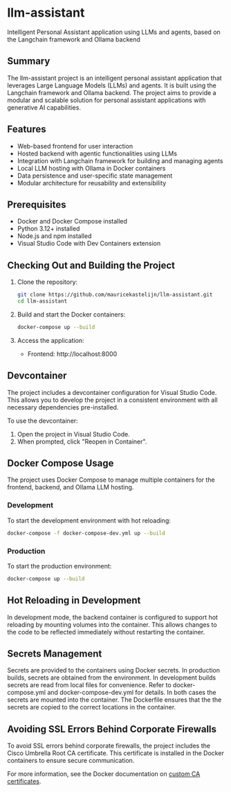 # llm-assistant
Intelligent Personal Assistant application using LLMs and agents, based on the Langchain framework and Ollama backend

## Summary
The llm-assistant project is an intelligent personal assistant application that leverages Large Language Models (LLMs) and agents. It is built using the Langchain framework and Ollama backend. The project aims to provide a modular and scalable solution for personal assistant applications with generative AI capabilities.

## Features
- Web-based frontend for user interaction
- Hosted backend with agentic functionalities using LLMs
- Integration with Langchain framework for building and managing agents
- Local LLM hosting with Ollama in Docker containers
- Data persistence and user-specific state management
- Modular architecture for reusability and extensibility

## Prerequisites
- Docker and Docker Compose installed
- Python 3.12+ installed
- Node.js and npm installed
- Visual Studio Code with Dev Containers extension

## Checking Out and Building the Project
1. Clone the repository:
   ```bash
   git clone https://github.com/mauricekastelijn/llm-assistant.git
   cd llm-assistant
   ```

2. Build and start the Docker containers:
   ```bash
   docker-compose up --build
   ```

3. Access the application:
   - Frontend: http://localhost:8000

## Devcontainer
The project includes a devcontainer configuration for Visual Studio Code. This allows you to develop the project in a consistent environment with all necessary dependencies pre-installed.

To use the devcontainer:
1. Open the project in Visual Studio Code.
2. When prompted, click "Reopen in Container".

## Docker Compose Usage
The project uses Docker Compose to manage multiple containers for the frontend, backend, and Ollama LLM hosting.

### Development
To start the development environment with hot reloading:
```bash
docker-compose -f docker-compose-dev.yml up --build
```

### Production
To start the production environment:
```bash
docker-compose up --build
```

## Hot Reloading in Development
In development mode, the backend container is configured to support hot reloading by mounting volumes into the container. This allows changes to the code to be reflected immediately without restarting the container.

## Secrets Management
Secrets are provided to the containers using Docker secrets. In production builds, secrets are obtained from the environment. In development builds secrets are read from local files for convenience. Refer to docker-compose.yml and docker-compose-dev.yml for details. In both cases the secrets are mounted into the container. The Dockerfile ensures that the the secrets are copied to the correct locations in the container.

## Avoiding SSL Errors Behind Corporate Firewalls
To avoid SSL errors behind corporate firewalls, the project includes the Cisco Umbrella Root CA certificate. This certificate is installed in the Docker containers to ensure secure communication.

For more information, see the Docker documentation on [custom CA certificates](https://docs.docker.com/engine/security/certificates/#understand-custom-ca-certificates).
